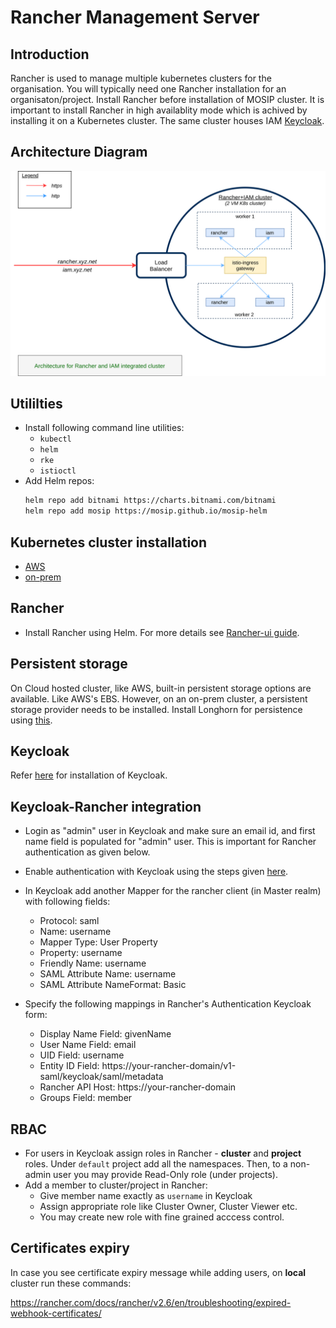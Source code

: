 # Rancher Management Server

## Introduction
Rancher is used to manage multiple kubernetes clusters for the organisation. You will typically need one Rancher installation for an organisaton/project. Install Rancher before installation of MOSIP cluster. It is important to install Rancher in high availablity mode which is achived by installing it on a Kubernetes cluster.  The same cluster houses IAM [Keycloak](https://www.keycloak.org/).

## Architecture Diagram
![](../docs/_images/rancher_iam.png)

## Utililties
* Install following command line utilities:
    * `kubectl`
    * `helm`
    * `rke`
    * `istioctl`
* Add Helm repos:
    ```sh
    helm repo add bitnami https://charts.bitnami.com/bitnami
    helm repo add mosip https://mosip.github.io/mosip-helm
    ```
## Kubernetes cluster installation
* [AWS](aws/README.md)
* [on-prem](on-prem/README.md)

## Rancher
* Install Rancher using Helm. For more details see [Rancher-ui guide](rancher-ui/README.md).

## Persistent storage
On Cloud hosted cluster, like AWS, built-in persistent storage options are available. Like AWS's EBS.  However, on an on-prem cluster, a persistent storage provider needs to be installed. Install Longhorn for persistence using [this](../cluster/longhorn).

## Keycloak
Refer [here](keycloak/README.md) for installation of Keycloak.

## Keycloak-Rancher integration
* Login as "admin" user in Keycloak and make sure an email id, and first name field is populated for "admin" user. This is important for Rancher authentication as given below.
* Enable authentication with Keycloak using the steps given [here](https://rancher.com/docs/rancher/v2.6/en/admin-settings/authentication/keycloak-saml/).
* In Keycloak add another Mapper for the rancher client (in Master realm) with following fields:
  * Protocol: saml
  * Name: username
  * Mapper Type: User Property
  * Property: username
  * Friendly Name: username
  * SAML Attribute Name: username
  * SAML Attribute NameFormat: Basic

* Specify the following mappings in Rancher's Authentication Keycloak form:
  * Display Name Field: givenName
  * User Name Field: email
  * UID Field: username
  * Entity ID Field: https://your-rancher-domain/v1-saml/keycloak/saml/metadata
  * Rancher API Host: https://your-rancher-domain
  * Groups Field: member

## RBAC
* For users in Keycloak assign roles in Rancher - **cluster** and **project** roles. Under `default` project add all the namespaces. Then, to a non-admin user you may provide Read-Only role (under projects).
* Add a member to cluster/project in Rancher:
  * Give member name exactly as `username` in Keycloak
  * Assign appropriate role like Cluster Owner, Cluster Viewer etc.
  * You may create new role with fine grained acccess control.

## Certificates expiry
In case you see certificate expiry message while adding users, on **local** cluster run these commands:

https://rancher.com/docs/rancher/v2.6/en/troubleshooting/expired-webhook-certificates/
